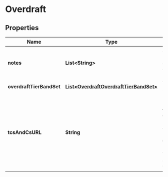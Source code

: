 
# Overdraft

## Properties
Name | Type | Description | Notes
------------ | ------------- | ------------- | -------------
**notes** | **List&lt;String&gt;** | Associated Notes about the overdraft rates |  [optional]
**overdraftTierBandSet** | [**List&lt;OverdraftOverdraftTierBandSet&gt;**](OverdraftOverdraftTierBandSet.md) | Tier band set details | 
**tcsAndCsURL** | **String** | URL provided by the financial institution which redirects to the BCA Overdraft T&amp;Cs on an external website |  [optional]



